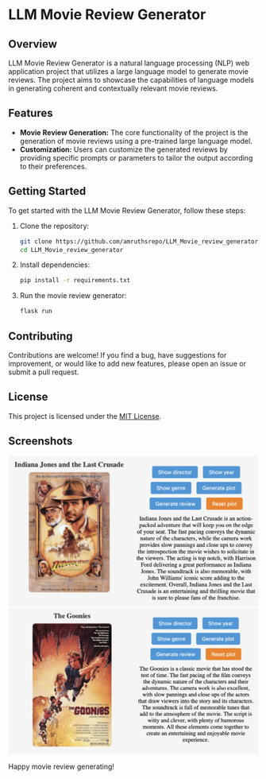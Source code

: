 # LLM Movie Review Generator

## Overview

LLM Movie Review Generator is a natural language processing (NLP) web application project that utilizes a large language model to generate movie reviews. The project aims to showcase the capabilities of language models in generating coherent and contextually relevant movie reviews.

## Features

- **Movie Review Generation:** The core functionality of the project is the generation of movie reviews using a pre-trained large language model.
- **Customization:** Users can customize the generated reviews by providing specific prompts or parameters to tailor the output according to their preferences.

## Getting Started

To get started with the LLM Movie Review Generator, follow these steps:

1. Clone the repository:

   ```bash
   git clone https://github.com/amruthsrepo/LLM_Movie_review_generator.git
   cd LLM_Movie_review_generator
   ```

2. Install dependencies:

   ```bash
   pip install -r requirements.txt
   ```

3. Run the movie review generator:

   ```bash
   flask run
   ```

## Contributing

Contributions are welcome! If you find a bug, have suggestions for improvement, or would like to add new features, please open an issue or submit a pull request.

## License

This project is licensed under the [MIT License](LICENSE).

## Screenshots

<img src="https://github.com/amruthsrepo/LLM_Movie_review_generator/blob/master/Screenshots/Indiana%20jones.png" alt="ndiana jones" width="750"/>

<img src="https://github.com/amruthsrepo/LLM_Movie_review_generator/blob/master/Screenshots/The%20Goonies.png" alt="ndiana jones" width="750"/>

Happy movie review generating!
